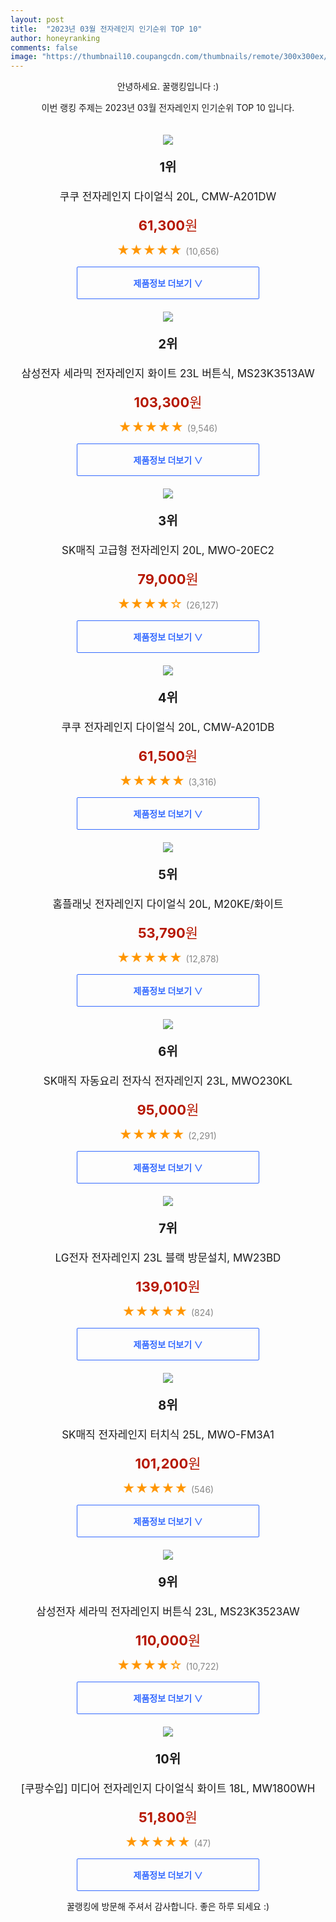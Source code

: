 ```yaml
---
layout: post
title:  "2023년 03월 전자레인지 인기순위 TOP 10"
author: honeyranking
comments: false
image: "https://thumbnail10.coupangcdn.com/thumbnails/remote/300x300ex/image/retail/images/717038773843875-de614cd8-5340-42fc-a961-27682ceb50fe.jpg"
---
```

<p style="text-align: center;">안녕하세요. 꿀랭킹입니다 :)</p>
<p style="text-align: center;">이번 랭킹 주제는 2023년 03월 전자레인지 인기순위 TOP 10 입니다.</p><center><img src="https://thumbnail10.coupangcdn.com/thumbnails/remote/300x300ex/image/retail/images/717038773843875-de614cd8-5340-42fc-a961-27682ceb50fe.jpg" style="margin-top:20px" /></center><p style="text-align: center; font-size: 20px"><b>1위</b></p><p style="text-align: center; font-size: 17px">쿠쿠 전자레인지 다이얼식 20L, CMW-A201DW</p><p style="text-align: center;"><span style="color: #b61800; font-size: 22px;"><b>61,300</b>원</span></p><p style="text-align: center;"><span style="color: #ff9600; font-size: 20px;">★★★★★ </span><span style="color: #878787;">(10,656)</span></p><center><a href="https://link.coupang.com/a/TxgVC"><div style="font-size: 14px; display: inline-block; padding: 15px 90px; color: #346aff; border-radius: 2px; border: 1px solid #346aff; cursor: pointer;"><b>제품정보 더보기 &or;</b></div></a></center><center><img src="https://thumbnail8.coupangcdn.com/thumbnails/remote/300x300ex/image/retail/images/8490060345683567-00168171-1c05-4260-8854-aa6afd7606dc.jpg" style="margin-top:20px" /></center><p style="text-align: center; font-size: 20px"><b>2위</b></p><p style="text-align: center; font-size: 17px">삼성전자 세라믹 전자레인지 화이트 23L 버튼식, MS23K3513AW</p><p style="text-align: center;"><span style="color: #b61800; font-size: 22px;"><b>103,300</b>원</span></p><p style="text-align: center;"><span style="color: #ff9600; font-size: 20px;">★★★★★ </span><span style="color: #878787;">(9,546)</span></p><center><a href="https://link.coupang.com/a/TxgVD"><div style="font-size: 14px; display: inline-block; padding: 15px 90px; color: #346aff; border-radius: 2px; border: 1px solid #346aff; cursor: pointer;"><b>제품정보 더보기 &or;</b></div></a></center><center><img src="https://thumbnail9.coupangcdn.com/thumbnails/remote/300x300ex/image/retail/images/1073939017643-c1f1d3a0-a657-4ec8-b08e-191771ade39d.jpg" style="margin-top:20px" /></center><p style="text-align: center; font-size: 20px"><b>3위</b></p><p style="text-align: center; font-size: 17px">SK매직 고급형 전자레인지 20L, MWO-20EC2</p><p style="text-align: center;"><span style="color: #b61800; font-size: 22px;"><b>79,000</b>원</span></p><p style="text-align: center;"><span style="color: #ff9600; font-size: 20px;">★★★★☆ </span><span style="color: #878787;">(26,127)</span></p><center><a href="https://link.coupang.com/a/TxgVE"><div style="font-size: 14px; display: inline-block; padding: 15px 90px; color: #346aff; border-radius: 2px; border: 1px solid #346aff; cursor: pointer;"><b>제품정보 더보기 &or;</b></div></a></center><center><img src="https://thumbnail8.coupangcdn.com/thumbnails/remote/300x300ex/image/retail/images/379461444020449-f8865d9d-10dd-4e96-b789-009908748f4d.jpg" style="margin-top:20px" /></center><p style="text-align: center; font-size: 20px"><b>4위</b></p><p style="text-align: center; font-size: 17px">쿠쿠 전자레인지 다이얼식 20L, CMW-A201DB</p><p style="text-align: center;"><span style="color: #b61800; font-size: 22px;"><b>61,500</b>원</span></p><p style="text-align: center;"><span style="color: #ff9600; font-size: 20px;">★★★★★ </span><span style="color: #878787;">(3,316)</span></p><center><a href="https://link.coupang.com/a/TxgVF"><div style="font-size: 14px; display: inline-block; padding: 15px 90px; color: #346aff; border-radius: 2px; border: 1px solid #346aff; cursor: pointer;"><b>제품정보 더보기 &or;</b></div></a></center><center><img src="https://thumbnail9.coupangcdn.com/thumbnails/remote/300x300ex/image/retail/images/1857798140300966-23759c93-9b45-4b33-af00-1ff173b30df9.jpg" style="margin-top:20px" /></center><p style="text-align: center; font-size: 20px"><b>5위</b></p><p style="text-align: center; font-size: 17px">홈플래닛 전자레인지 다이얼식 20L, M20KE/화이트</p><p style="text-align: center;"><span style="color: #b61800; font-size: 22px;"><b>53,790</b>원</span></p><p style="text-align: center;"><span style="color: #ff9600; font-size: 20px;">★★★★★ </span><span style="color: #878787;">(12,878)</span></p><center><a href="https://link.coupang.com/a/TxgVG"><div style="font-size: 14px; display: inline-block; padding: 15px 90px; color: #346aff; border-radius: 2px; border: 1px solid #346aff; cursor: pointer;"><b>제품정보 더보기 &or;</b></div></a></center><center><img src="https://thumbnail7.coupangcdn.com/thumbnails/remote/300x300ex/image/retail/images/8833164262384783-64ee41a4-fb62-4c36-9c45-8ba26b6644f1.jpg" style="margin-top:20px" /></center><p style="text-align: center; font-size: 20px"><b>6위</b></p><p style="text-align: center; font-size: 17px">SK매직 자동요리 전자식 전자레인지 23L, MWO230KL</p><p style="text-align: center;"><span style="color: #b61800; font-size: 22px;"><b>95,000</b>원</span></p><p style="text-align: center;"><span style="color: #ff9600; font-size: 20px;">★★★★★ </span><span style="color: #878787;">(2,291)</span></p><center><a href="https://link.coupang.com/a/TxgVH"><div style="font-size: 14px; display: inline-block; padding: 15px 90px; color: #346aff; border-radius: 2px; border: 1px solid #346aff; cursor: pointer;"><b>제품정보 더보기 &or;</b></div></a></center><center><img src="https://thumbnail8.coupangcdn.com/thumbnails/remote/300x300ex/image/retail/images/9097207994697051-9f64ac90-d42a-447d-85fa-1849f3beb2da.jpg" style="margin-top:20px" /></center><p style="text-align: center; font-size: 20px"><b>7위</b></p><p style="text-align: center; font-size: 17px">LG전자 전자레인지 23L 블랙 방문설치, MW23BD</p><p style="text-align: center;"><span style="color: #b61800; font-size: 22px;"><b>139,010</b>원</span></p><p style="text-align: center;"><span style="color: #ff9600; font-size: 20px;">★★★★★ </span><span style="color: #878787;">(824)</span></p><center><a href="https://link.coupang.com/a/TxgVI"><div style="font-size: 14px; display: inline-block; padding: 15px 90px; color: #346aff; border-radius: 2px; border: 1px solid #346aff; cursor: pointer;"><b>제품정보 더보기 &or;</b></div></a></center><center><img src="https://thumbnail6.coupangcdn.com/thumbnails/remote/300x300ex/image/retail/images/1144394997964569-214a478a-0154-4c73-b328-37a7f9f67130.jpg" style="margin-top:20px" /></center><p style="text-align: center; font-size: 20px"><b>8위</b></p><p style="text-align: center; font-size: 17px">SK매직 전자레인지 터치식 25L, MWO-FM3A1</p><p style="text-align: center;"><span style="color: #b61800; font-size: 22px;"><b>101,200</b>원</span></p><p style="text-align: center;"><span style="color: #ff9600; font-size: 20px;">★★★★★ </span><span style="color: #878787;">(546)</span></p><center><a href="https://link.coupang.com/a/TxgVJ"><div style="font-size: 14px; display: inline-block; padding: 15px 90px; color: #346aff; border-radius: 2px; border: 1px solid #346aff; cursor: pointer;"><b>제품정보 더보기 &or;</b></div></a></center><center><img src="https://thumbnail10.coupangcdn.com/thumbnails/remote/300x300ex/image/retail/images/64852567960627-a7e490a8-62a4-4083-8f24-a97fe01d4c62.jpg" style="margin-top:20px" /></center><p style="text-align: center; font-size: 20px"><b>9위</b></p><p style="text-align: center; font-size: 17px">삼성전자 세라믹 전자레인지 버튼식 23L, MS23K3523AW</p><p style="text-align: center;"><span style="color: #b61800; font-size: 22px;"><b>110,000</b>원</span></p><p style="text-align: center;"><span style="color: #ff9600; font-size: 20px;">★★★★☆ </span><span style="color: #878787;">(10,722)</span></p><center><a href="https://www.coupang.com/vp/products/14911692?itemId=61041967&q=%EC%A0%84%EC%9E%90%EB%A0%88%EC%9D%B8%EC%A7%80&sourceType=search&searchId=b2d4b7b98c834454854b4b2e266ac35d"><div style="font-size: 14px; display: inline-block; padding: 15px 90px; color: #346aff; border-radius: 2px; border: 1px solid #346aff; cursor: pointer;"><b>제품정보 더보기 &or;</b></div></a></center><center><img src="https://thumbnail6.coupangcdn.com/thumbnails/remote/300x300ex/image/retail/images/3056382962859176-e3bb99ad-dc55-4f15-92a6-7153c2a83af8.jpg" style="margin-top:20px" /></center><p style="text-align: center; font-size: 20px"><b>10위</b></p><p style="text-align: center; font-size: 17px">[쿠팡수입] 미디어 전자레인지 다이얼식 화이트 18L, MW1800WH</p><p style="text-align: center;"><span style="color: #b61800; font-size: 22px;"><b>51,800</b>원</span></p><p style="text-align: center;"><span style="color: #ff9600; font-size: 20px;">★★★★★ </span><span style="color: #878787;">(47)</span></p><center><a href="https://link.coupang.com/a/TxgVK"><div style="font-size: 14px; display: inline-block; padding: 15px 90px; color: #346aff; border-radius: 2px; border: 1px solid #346aff; cursor: pointer;"><b>제품정보 더보기 &or;</b></div></a></center><p style="text-align: center;">꿀랭킹에 방문해 주셔서 감사합니다. 좋은 하루 되세요 :)</p>